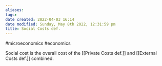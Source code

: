 ```yaml
---
aliases: 
tags: 
date created: 2022-04-03 16:14
date modified: Sunday, May 8th 2022, 12:31:59 pm
title: Social Costs def.
---
```


#microeconomics #economics

Social cost is the overall cost of the [[Private Costs def.]] and [[External Costs def.]] combined.
